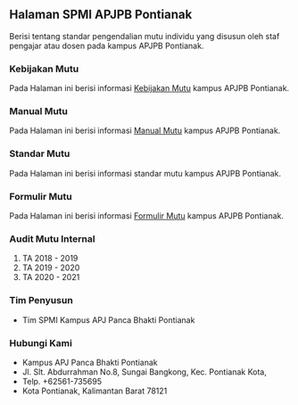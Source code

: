 ## Halaman SPMI APJPB Pontianak

Berisi tentang standar pengendalian mutu individu yang disusun oleh staf pengajar atau dosen pada kampus APJPB Pontianak.

### Kebijakan Mutu

Pada Halaman ini berisi informasi [Kebijakan Mutu](https://drive.google.com/file/d/1r4hTIQwhrv2P5HwlWt9PUoTY9R5bAhYr/view?usp=sharing) kampus APJPB Pontianak.

### Manual Mutu

Pada Halaman ini berisi informasi [Manual Mutu](https://drive.google.com/file/d/1RmAysptu6wnU9igpHJD0l8bf8z2ILBEq/view?usp=sharing) kampus APJPB Pontianak.

### Standar Mutu

Pada Halaman ini berisi informasi standar mutu kampus APJPB Pontianak.

### Formulir Mutu

Pada Halaman ini berisi informasi [Formulir Mutu](https://drive.google.com/file/d/10qrneuQuCoWy-XnnpEI8mCjxDV500Puv/view?usp=sharing) kampus APJPB Pontianak.

### Audit Mutu Internal

1. TA 2018 - 2019
2. TA 2019 - 2020
3. TA 2020 - 2021

### Tim Penyusun

- Tim SPMI Kampus APJ Panca Bhakti Pontianak

### Hubungi Kami

- Kampus APJ Panca Bhakti Pontianak
- Jl. Slt. Abdurrahman No.8, Sungai Bangkong, Kec. Pontianak Kota,
- Telp. +62561-735695
- Kota Pontianak, Kalimantan Barat 78121
